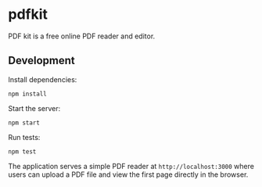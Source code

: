 # pdfkit

PDF kit is a free online PDF reader and editor.

## Development

Install dependencies:

```
npm install
```

Start the server:

```
npm start
```

Run tests:

```
npm test
```

The application serves a simple PDF reader at `http://localhost:3000` where users can upload a PDF file and view the first page directly in the browser.
